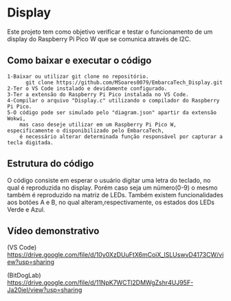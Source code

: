 # Display
Este projeto tem como objetivo verificar e testar o funcionamento de um display do Raspberry Pi Pico W que se comunica através de I2C.

## Como baixar e executar o código
    1-Baixar ou utilizar git clone no repositório.
          git clone https://github.com/MSoares0079/EmbarcaTech_Display.git
    2-Ter o VS Code instalado e devidamente configurado.
    3-Ter a extensão do Raspberry Pi Pico instalada no VS Code.
    4-Compilar o arquivo "Display.c" utilizando o compilador do Raspberry Pi Pico.
    5-O código pode ser simulado pelo "diagram.json" apartir da extensão Wokwi,
        mas caso deseje utilizar em um Raspberry Pi Pico W, especificamente o disponibilizado pelo EmbarcaTech,
        é necessário alterar determinada função responsável por capturar a tecla digitada.

## Estrutura do código

O código consiste em esperar o usuário digitar uma letra do teclado, no qual é reproduzida no display. Porém caso seja um número(0-9) o mesmo também é reproduzido na matriz de LEDs. 
Também existem funcionalidades aos botões A e B, no qual alteram,respectivamente, os estados dos LEDs Verde e Azul.

## Vídeo demonstrativo
(VS Code)
https://drive.google.com/file/d/10y0XzDUuFtX6mCoiX_lSLUswvD4173CW/view?usp=sharing

(BitDogLab)
https://drive.google.com/file/d/11NpK7WCTl2DMWgZshr4UJ95F-Ja20ieI/view?usp=sharing
